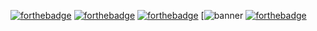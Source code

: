 [![forthebadge](https://forthebadge.com/images/badges/uses-html.svg)](https://forthebadge.com) [![forthebadge](https://forthebadge.com/images/badges/uses-css.svg)](https://forthebadge.com)
[![forthebadge](https://forthebadge.com/images/badges/made-with-javascript.svg)](https://forthebadge.com)
[![banner](https://user-images.githubusercontent.com/104599813/210248629-d9a14550-4642-459e-88ed-3725bb3817da.png)
[![forthebadge](https://forthebadge.com/images/badges/powered-by-coffee.svg)](https://forthebadge.com)
